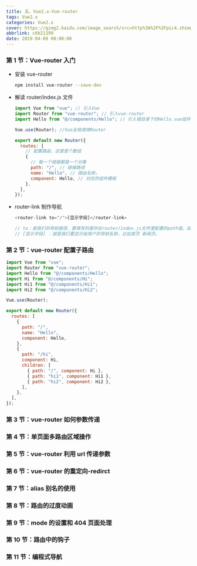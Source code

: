 ```yaml
---
title: 五、Vue2.x-Vue-router
tags: Vue2.x
categories: Vue2.x
cover: https://gimg2.baidu.com/image_search/src=http%3A%2F%2Fpic4.zhimg.com%2Fv2-db7221c0d7ca752b2f88d7ca94939976_1440w.jpg&refer=http%3A%2F%2Fpic4.zhimg.com&app=2002&size=f9999,10000&q=a80&n=0&g=0n&fmt=jpeg?sec=1645531271&t=ee378fdaea2d7c5a65a295534e38d247
abbrlink: c6b21199
date: 2019-04-09 00:00:00
---
```


### 第 1 节：Vue-router 入门

- 安装 vue-router

  ```bash
  npm install vue-router --save-dev
  ```

- 解读 router/index.js 文件

  ```javascript
  import Vue from "vue"; // 引入Vue
  import Router from "vue-router"; // 引入vue-router
  import Hello from "@/components/Hello"; // 引入根目录下的Hello.vue组件

  Vue.use(Router); //Vue全局使用Router

  export default new Router({
    routes: [
      // 配置路由，这里是个数组
      {
        // 每一个链接都是一个对象
        path: "/", // 链接路径
        name: "Hello", // 路由名称，
        component: Hello, // 对应的组件模板
      },
    ],
  });
  ```

- router-link 制作导航

  ```javascript
  <router-link to="/">[显示字段]</router-link>

  // to：是我们的导航路径，要填写的是你在router/index.js文件里配置的path值，如果要导航到默认首页，只需要写成 to=”/” ，
  // [显示字段] ：就是我们要显示给用户的导航名称，比如首页 新闻页。
  ```

### 第 2 节：vue-router 配置子路由

```javascript
import Vue from "vue";
import Router from "vue-router";
import Hello from "@/components/Hello";
import Hi from "@/components/Hi";
import Hi1 from "@/components/Hi1";
import Hi2 from "@/components/Hi2";

Vue.use(Router);

export default new Router({
  routes: [
    {
      path: "/",
      name: "Hello",
      component: Hello,
    },
    {
      path: "/hi",
      component: Hi,
      children: [
        { path: "/", component: Hi },
        { path: "hi1", component: Hi1 },
        { path: "hi2", component: Hi2 },
      ],
    },
  ],
});
```

### 第 3 节：vue-router 如何参数传递

### 第 4 节：单页面多路由区域操作

### 第 5 节：vue-router 利用 url 传递参数

### 第 6 节：vue-router 的重定向-redirct

### 第 7 节：alias 别名的使用

### 第 8 节：路由的过度动画

### 第 9 节：mode 的设置和 404 页面处理

### 第 10 节：路由中的钩子

### 第 11 节：编程式导航
